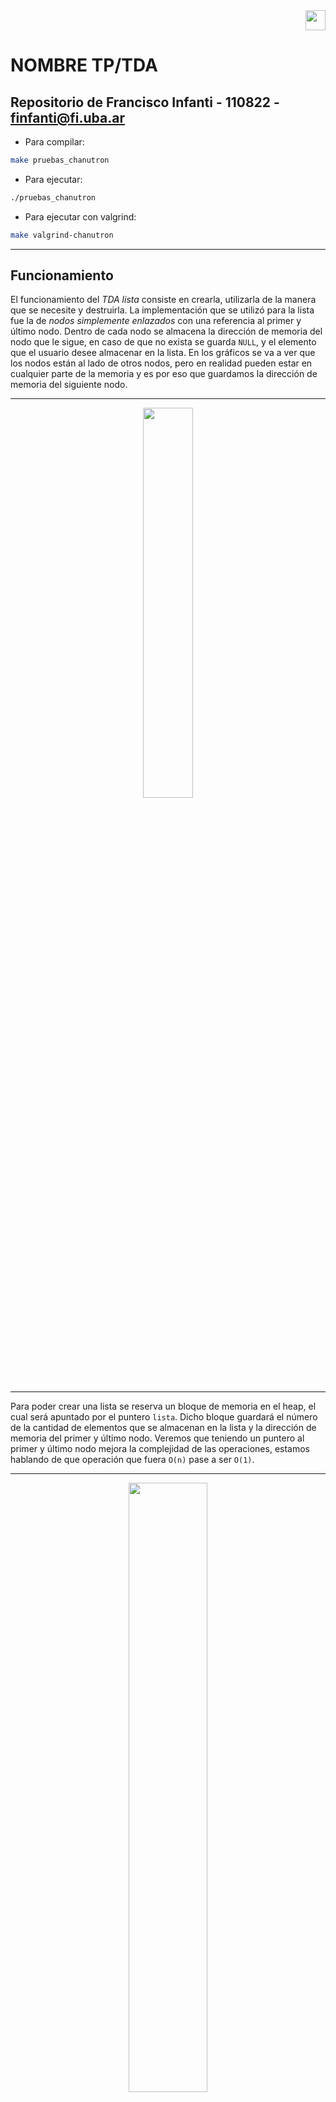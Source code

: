 <div align="right">
<img width="32px" src="img/algo2.svg">
</div>

# NOMBRE TP/TDA

## Repositorio de Francisco Infanti - 110822 - finfanti@fi.uba.ar

- Para compilar:

```bash
make pruebas_chanutron
```

- Para ejecutar:

```bash
./pruebas_chanutron
```

- Para ejecutar con valgrind:
```bash
make valgrind-chanutron
```
---
##  Funcionamiento

El funcionamiento del *TDA lista* consiste en crearla, utilizarla de la manera que se necesite y destruirla. La implementación que se utilizó para la lista fue la de *nodos simplemente enlazados* con una referencia al primer y último nodo. Dentro de cada nodo se almacena la dirección de memoria del nodo que le sigue, en caso de que no exista se guarda `NULL`, y el elemento que el usuario desee almacenar en la lista. En los gráficos se va a ver que los nodos están al lado de otros nodos, pero en realidad pueden estar en cualquier parte de la memoria y es por eso que guardamos la dirección de memoria del siguiente nodo.

---

<div align="center">
<img width="40%" src="img/nodo.png">
</div>

---

Para poder crear una lista se reserva un bloque de memoria en el heap, el cual será apuntado por el puntero `lista`. Dicho bloque guardará el número de la cantidad de elementos que se almacenan en la lista y la dirección de memoria del primer y último nodo. Veremos que teniendo un puntero al primer y último nodo mejora la complejidad de las operaciones, estamos hablando de que operación que fuera `O(n)` pase a ser `O(1)`.

---

<div align="center">
<img width="50%" src="img/DDM1.png">
</div>

---

Una vez creada la lista, el usuario puede ingresar y eliminar elementos en cualquier posición de esta. Si el usuario quisiera ingresar un elemento en una posición inválida o borrar un elemento que no existe, el programa intentará insertar el elemento en la última posición de la lista o borrar el último elemento de la lista. El usuario puede guardar cualquier tipo de dato que quiera en los nodos, al funcionamiento del programa no le afecta que este sea un *int*, *char*, *bool*, etc... Solamente se necesita que a las funciones se les pase la dirección de memoria de ese tipo de dato.

Cada vez que queramos almacenar un elemento vamos a tener que reservar un bloque de memoria en el heap, el cual será apuntado por un puntero `nodo`. Como mencione antes, en ese bloque se guarda la dirección de memoria del elemento ingresado y la dirección de memoria del nodo que le sigue. Puede que le siga un nodo, como puede que no. Pero es muy importante que si no le sigue ninguno, que esa dirección sea `NULL`, pues sino se podría estar accediendo a un lugar de memoria que no sabemos que tiene. Cuando insertamos un elemento en una posición, dependiendo de cual sea, tendremos un proceso diferente. Estas posiciones "especiales" son la primera posición, en el medio o en el final. En la respuesta a la 2da pregunta teórica pueden verse los gráficos y explicaciones detalladas de cada uno de estos procesos. Pero en general si tuviéramos un único elemento, se vería de la siguiente forma.

---

<div align="center">
<img width="50%" src="img/DDM2.png">
</div>

---

Para poder eliminar un elemento de una lista solamente debemos liberar el bloque de memoria donde está el elemento que queremos eliminar, para liberarlo hacemos uso del puntero `nodo` que apunta a ese bloque y la función `free()`. Pero para poder realizar esta operación con éxito y no perder ningún nodo, debemos seguir una serie de pasos. La idea general sería que deberíamos posicionarnos en el `nodo anterior` al cual queremos eliminar y guardar, en un puntero `aux`, la dirección de memoria que `nodo anterior` guarda. Esa dirección sería la del nodo siguiente, que en nuestro caso sería la dirección del nodo que almacena el elemento que queremos borrar. Antes de liberar la memoria, debemos hacer que el `nodo anterior` almacene la dirección de memoria la cual guarda el nodo que queremos borrar. Luego podemos liberar el bloque que está siendo apuntado por `nodo eliminar` y `aux`. También en la respuesta a la 2da pregunta teórica puede verse los gráficos detalladamente. En general con una lista con `n` elementos se vería de la siguiente forma.

---

<div align="center">
<img width="60%" src="img/DDM3.png">
</div>

---

El usuario también puede ver cuántos elementos tiene una lista, ver si está vacía y buscar elementos en cualquier parte de la lista. Puede buscar un elemento según una posición o según una condición, ahora según dónde y cómo lo busque hay distintos procesos con distintas complejidades.
 - El caso con la mejor complejidad, `O(1)`, sería que el usuario quisiera ver el primer o último elemento de la lista. En este caso lo único que se hace es usar los punteros que tiene la lista al primer y último elemento.
 - Si el usuario quisiera buscar un elemento en la posición `n` o que cumpla la condición `x`, en el peor de los casos sería `O(n)`, pues debería recorrer todos los elementos de mi lista.
 - En el caso de que la lista esté vacía o la posición no exista se devolverá directamente `NULL`. Ahora en caso de que ningún elemento cumpla la condición también se devolverá `NULL`, pero tuve que recorrer toda la lista primero.

Al usuario se le devolverá un puntero al tipo de dato que él haya ingresado, el después deberá hacer el casteo correspondiente para poder ver el valor de ese elemento.

---

<div align="center">
<img width="45%" src="img/DDM4.png">
</div>

---

Por último el usuario tiene la posibilidad de utilizar dos iteradores, uno *externo* y uno *interno*.

- El iterador *interno* funciona usando la función `lista_con_cada_elemento()`, a esta se le deberá pasar la lista sobre la que se quiere iterar, la función la cual se le quiera aplicar a los elementos y un puntero que suele utilizarse como la memoria en común que se tiene entre el usuario y la función. En este caso la función es de tipo *bool*, por lo tanto se puede decidir cuando se termina de iterar. Al finalizar la función se devolverá la cantidad de elementos a los cuales se le aplicó la función.

- El iterador *externo* sería un conjunto de funciones que le permiten al usuario iterar una lista sin conocer cómo está implementada. El itera como si estuviera iterando un vector. Lo primero que se debería hacer es crear un iterador externo, para eso se reserva un bloque de memoria en el heap, el cual será apuntado por el puntero `iterador`. En dicho bloque se almacena la dirección de memoria de la lista y la dirección de memoria del primer nodo de la lista. Luego una vez creada la lista ya se está apuntando al primer elemento. En caso de que no exista una lista (no tendría sentido crear el iterador), se devolverá `NULL`. Una vez tenemos creado el iterador, podemos hacer tres cosas.

  - Verificar si seguimos teniendo elementos para iterar, es decir, si el `nodo actual` guarda la dirección de memoria de algún nodo. Por este motivo es por el cual mencione antes que es importante que si a un nodo no lo sigue otro, entonces que apunte a `NULL`, sino en este caso estaríamos diciendo que si tiene un siguiente cuando en realidad no es cierto.

  - Mostrar el elemento del nodo actual, en este caso lo único que se hace es devolver la dirección de memoria de donde está el elemento. Claramente si el nodo es `NULL`, se devolverá `NULL`, pero no hay problema si el elemento que está guardado en esa dirección de memoria es `NULL`.

  - Lo último sería lo principal de la iteración, que es avanzar de elemento. Esto le permite al usuario que la dirección de memoria que hace referencia al nodo, pase al siguiente nodo. Es decir, si el `nodo actual` apuntaba al primer nodo y ese tiene siguiente, ahora `nodo actual` apunta al siguiente del primer nodo. En el caso de que el primer nodo no tenga siguiente, se avanza el iterador igualmente. En caso de que se pueda avanzar exitosamente, se devolverá *true*, pero en caso de que se avance y el `nodo actual` sea `NULL`, se devuelve *false*. También en el caso de que falle algo se devuelve *false*.

- También es muy importante que una vez que se termina de usar el iterador externo, debemos liberar la memoria que este ocupaba en memoria. Pero solamente la del iterador, la de la lista se elimina una vez se quiera dejar de utilizar el programa.

---

<div align="center">
<img width="60%" src="img/DDM5.png">
</div>

---

Finalmente, una vez que queramos dejar de usar el programa, debemos liberar toda la memoria utilizada por la lista. Hay dos formas "diferentes" de eliminar una lista. La primera será aplicar la función `lista_destruir()` la cual solamente libera la memoria de la lista y la otra sería aplicar `lista_destruir_todo()` la cual antes de eliminar la lista le aplica una función a cada elemento de esta. Las funciones hacen exactamente lo mismo, porque en el caso de que la función pasada por parámetro sea `NULL`, se va a seguir liberando la memoria de la listas como si fuera la función `lista_destruir()`. La forma en la que se destruiría sería ir nodo por nodo, usando un `aux`, y liberando la memoria hasta que solamente quede el bloque apuntado por `lista`.

---

<div align="center">
<img width="55%" src="img/DDM6.png">
</div>

---

Finalmente se liberaría el bloque apuntado por `lista`.

---

<div align="center">
<img width="45%" src="img/DDM7.png">
</div>

---

También se implementaron otros dos TDA, el de *pila* y *cola*. Ambos TDA utilizan las funciones de *lista*, pero tienen algunas restricciones. En ambos casos se siguió utilizando la implementación de *nodos simplemente enlazados* con una referencia al primer y último nodo.

En el caso de la *pila*, esta también se debe crear reservando un bloque de memoria en el heap, el cual será apuntado por el puntero `pila`. Dentro de este bloque se guardarán los mismos datos que se guardaban en el de la lista. 

---

<div align="center">
<img width="45%" src="img/DDM8.png">
</div>

---

Una diferencia fundamental, en comparación con el TDA lista, es que en este caso solamente podemos insertar, eliminar y ver el elemento que se encuentra en la posición del tope de la pila. La idea es la misma que en la lista, se recibe un elemento que se quiere insertar, entonces se crea un nodo y se lo inserta en la última posición. Para el caso de eliminar voy a tener que liberar la memoria que me ocupa el nodo que se encuentra en el tope de la pila.

---

<div align="center">
<img width="70%" src="img/DDM9.png">
</div>

---

También podemos hacer operaciones como chequear si está vacía o ver la cantidad de elementos que tiene. Por último y muy importante es que debemos liberar toda la memoria utilizada por la pila. El proceso para eliminar es el mismo que el de lista, solamente que en este caso no es necesario aplicarle una función a los elementos.

---

<div align="center">
<img width="100%" src="img/DDM10.png">
</div>

---

En el caso de la *cola* también debemos reservar un bloque de memoria en el heap, este será apuntado por el puntero `cola`. Dicho bloque guardará lo mismo que el de pila y lista.

---

<div align="center">
<img width="60%" src="img/DDM11.png">
</div>

---

Una diferencia con respecto al TDA de lista y pila, es que en este caso solamente podemos insertar elementos en la última posición de la cola. El proceso sigue siendo el mismo, creamos un nodo con la dirección de memoria del elemento que se quiere insertar y se lo inserta en la última posición. En cuanto a eliminar, solamente podemos eliminar el elemento de la primera posición de la cola. El proceso sigue siendo el mismo que el de querer eliminar un elemento de la primera posición en la lista. Y por último, si queremos ver un elemento, solamente tenemos acceso al elemento que se encuentra en la primera posición de la cola.

---

<div align="center">
<img width="90%" src="img/DDM12.png">
</div>

---

También siguen estando las operaciones de ver si la cola está vacía y ver la cantidad de elementos tenemos en esta. A su vez, cuando terminemos de utilizar el programa debemos liberar toda la memoria utilizada. El proceso de eliminar es el mismo que el de lista, solamente que no hace falta aplicarle una función a los elementos de esta.

---

<div align="center">
<img width="100%" src="img/DDM13.png">
</div>

---

Por último quiero mencionar que para poder recorrer todos los nodos, utilizó una función privada `recorrer_hasta_posicion()`. La cual me permite recorrer los nodos hasta la posición que yo quiera, claramente esa posición existe. La lógica consiste en que me posiciono en el primer nodo y voy avanzando de la siguiente forma:
 - `nodo actual` sería igual al primer nodo, si ese nodo está en la posición que busco, entonces lo devuelvo. Caso contrario hago que `nodo actual` apunte al siguiente de `nodo actual`. Y si es el elemento en la posición que busco lo devuelvo, sino repito el proceso hasta llegar a la posición indicada. (Cuando hablo de devolver, me refiero a un puntero a ese bloque que estaba buscando).

Esta función es muy útil a la hora de querer insertar, eliminar y buscar un elemento.

## Respuestas a las preguntas teóricas 

**1.** Una Lista, Pila y Cola son tipos de datos abstractos (TDA), los cuales nos permiten almacenar elementos de cualquier tipo de dato. Cada uno de estos TDA tienen un conjunto mínimo de operaciones, los cuales son los siguientes: *crear*, *destruir*, *insertar*, *eliminar*, *vacía* y *ver elemento*.

Las operaciones de *crear**, *destruir* y *vacía* funcionan de la misma manera en los tres TDA. La función que cumplen es crear, destruir y determinar si tiene elementos una lista, cola o pila. Las que valen la pena hacer hincapié en cada TDA son la de *insertar*, *eliminar* y *ver elemento*, pues estas si son diferentes en cada uno.

**LISTA**: Para este TDA, se puede utilizar la implementación de lista simplemente enlazada con una referencia al primer elemento y al último.

---

<div align="center">
<img width="40%" src="img/lista.png">
</div>

---

- La operación de *insertar* no tiene ninguna restricción, el usuario puede insertar un elemento en cualquier parte de la lista, si es que esta posición existe. A la hora de insertar un elemento pueden darse tres casos situaciones.

  - *1)* Insertar un elemento en la primera posición de mi lista.

  - *2)* Insertar un elemento en la última posición de mi lista.

  - *3)* Insertar el elemento en una posición aleatoria, puede ser en la primera, medio o final.

- Para la operación de *eliminar* tampoco nos encontramos con alguna restricción, el usuario puede eliminar elementos de cualquier posición, también si es que dicha posición existe. En esta también se pueden dar tres casos situaciones.

  - *1)* Eliminar el elemento que está en la primera posición. 

  - *2)* Eliminar el elemento que se encuentra en una posición aleatoria, puede ser la primera, una cualquiera o la última.

  - *3)* Eliminar el elemento que se encuentra en la última posición.

- Por último para la operación de *ver elemento*, el usuario puede ver cualquier elemento que se encuentre en la lista.

**PILA**: Para este TDA ya empiezan a haber una serie de restricciones a la hora de usarlo. Primero de todo, para poder implementarlo conviene utilizar nodos simplemente enlazada con una referencia al último elemento de la pila.

---

<div align="center">
<img width="40%" src="img/pila.png">
</div>

---

Una pila almacena elementos "apilados uno arriba de otro". Es decir se lo puede pensar como una pila de ropa, donde uno siempre deja una nueva prenda encima de la anterior. Se dice que este TDA sigue una estructura de **L.I.F.O** (Last In, First Out), esta consiste en que el último elemento que agrego va a ser el primero en salir.

- La operación de *insertar*, también llamada *apilar* o *push*, se comporta de la forma mencionada anteriormente. El usuario solamente va a poder insertar elementos en la última posición, también conocida como *tope*.

- En cuanto a la operación de *eliminar*, también conocido como *desapilar* o *pop*, el usuario solamente va a poder eliminar el elemento que se encuentra en la posición del tope.

- Por último para la operación de *ver elemento*, el usuario solamente tiene acceso al elemento que se encuentra en la posición del tope.

**COLA**: Para este TDA también existen ciertas restricciones a la hora de usarlo. En este caso conviene tener una implementación de nodos simplemente enlazados, en la cual la cola tiene una referencia al primer elemento.

---

<div align="center">
<img width="40%" src="img/cola.png">
</div>

---

Como los TDA anteriores, una cola lo que hace es almacenar elementos, pero en este caso "los pone uno atrás del otro". Este TDA tiene una estructura llamada **F.I.F.O** (First In, First Out), la cual consiste en que el primer elemento que ingresamos, será el primero en salir. Por eso se lo puede pensar como una cola de autos donde el primer auto que ingresa es el primero en salir.

- La operación de *insertar*, también conocida como *encolar* o *enqueue*, consiste en que el usuario solamente puede ingresar elementos en la última posición de la cola.

- La operación de *eliminar*, también conocida como *desencolar* o *dequeue*, consiste en que el usuario únicamente puede eliminar el elemento que se encuentra en la primera posición de la cola.

- Por último la operación de *ver elemento*, consiste en que el usuario solamente puede ver el elemento que está en la primera posición.

**2.** Hay distintas formas de poder implementar el TDA de lista, en este caso voy a comparar tres diferentes implementaciones: lista *simplemente enlazada*, *doblemente enlazada* y *vector dinámico*. Para cada una de estas implementaciones voy a analizar cómo se inserta, obtiene y elimina un elemento en diferentes posiciones. En el caso de los nodos, vamos a tener un puntero al primer elemento y al ultimo de la lista. No uso esa implementacion para el vector, pues no tiene sentido.

Antes de empezar a explicar las operaciones, voy a mencionar por encima como funciona cada implementación. El *vector dinámico* consiste en tener un vector de un tamaño no fijo, el cual puedo ir agrandando o reduciendo a medida que se insertan o eliminan elementos. La lista *simplemente enlazada* y *doblemente enlazada* consisten en utilizar un TDA llamado nodos. Los nodos almacenan un elemento `(void*)` y la dirección de memoria del nodo que le sigue (en el caso de la doblemente enlazada tengo la direccion del anterior y el siguiente), pues los nodos funcionan como una especie de vector dinámico, el cual nos permite almacenar elementos sin necesidad de tener bloques contiguos de memoria libre.

La forma la cual tendrán estas implementaciones sería la siguiente:

---

<div align="center">
<img width="100%" src="img/implementaciones.png">
</div>

---

Si queremos insertar, eliminar o ver un elemento en una lista, se pueden dar 3 casos diferentes:

- El primero sería insertar un elemento en la primera posición de nuestra lista. En el caso de la lista *simplemente enlazada* lo que debemos hacer es usar el puntero `nodo_inicio` para hacer que `nodo_nuevo` apunte a donde esta apuntando `nodo_inicio`, luego `nodo_inicio` debe apuntar a `nuevo_nodo`. Para la *doblemente enlazada* se realiza una operación similar, con la única diferencia de que `nodo_primero` apunta a `nodo_nuevo`. La complejidad de estos casos es `O(1)`, pues lo único que estamos haciendo son operaciones simples, como asignar nuevas direcciones de memoria a punteros. En cuanto al caso del *vector dinámico* lo que debemos hacer, en el peor de los casos, es agrandar el bloque de memoria usando `realloc()`. Por lo tanto estamos realizando una operación `O(n)`. Además debemos correr todos los elementos un lugar a la derecha a partir de la primera posición para así poder "dejarle el lugar" al nuevo elemento, otra operación `O(n)`. Pero finalmente la complejidad total de insertar seria `O(n)`, pues terminaria siendo una suma de operaciones `O(n)`. Aun asi, veamos que es peor a la implementación de *simplemente enlazada* y  *doblemente enlazada*.

---

<div align="center">
<img width=100%" src="img/insertar_principio.png">
</div>

---

- En cuanto a querer eliminar un elemento, en la lista *simplemente enlazada* usamos el puntero `nodo_inicio` y hacemos que un puntero `aux` apunte a `nodo_primero`. Luego `nodo_inicio` debe apuntar al siguiente de `nodo_primero`. En el caso de la *doblemente enlazada* también es muy similar el proceso, solo que ahora no necesitamos usar un `aux`. Ahora usando `nodo_inicio` accedemos a `nodo_eliminar` y hacemos que `nodo_inicio` apunte al siguiente de `nodo_eliminar`, luego el puntero por izquierda de del siguiente a `nodo_eliminar` debe apuntar a `NULL`. En ambas implementaciones la complejidad total seria `O(1)`, pues solamente estamos haciendo operaciones simples. Ahora en el caso de la implementación de *vector dinámico*, lo que deberíamos hacer es eliminar el elemento que está en la primera posición y luego mover todos los elementos restantes un lugar a la izquierda. A su vez nuevamente debemos usar `realloc()`. Por lo tanto la complejidad de toda esta operación es `O(n)`, luego veamos que también es peor en comparación con la implementación de nodos.

---

<div align="center">
<img width="100%" src="img/eliminar_principio.png">
</div>

---

- Por último, si queremos ver un elemento en la primera posición, para todas las implementaciones la complejidad es `O(1)`. Pues lo único que debemos hacer acceder a la dirección de memoria del primer elemento, de esta en los tres casos tenemos una puntero directo. En el caso de los nodos `nodo_inicio` y en el del vector solo basta con hacer `vector[0]`.

- El segundo caso sería querer insertar un elemento en la posición `n`. En la lista *simplemente enlazada* lo que debemos hacer es recorrer los nodos hasta llegar a `n-1`, sería el anterior a donde queremos insertar. Ahora `nodo_nuevo` debe apuntar a donde está apuntando `nodo_anterior` y `nodo_anterior` debe apuntar a `nodo_nuevo`. En la lista *doblemente enlazada* también es muy similar el proceso, la única diferencia es que ahora debemos hacer que `nuevo_nodo` apunte a `nodo_anterior`, `nodo_siguiente`, y viceversa. Veamos que para esta implementación la complejidad es `O(n)`, pues debemos recorrer hasta la posición `n-1` y hacer algunas operaciones simples que no aportan al tamaño del problema. Para el *vector dinámico* debemos agrandar nuevamente el bloque de memoria con `realloc()` y mover todos los elementos un lugar a la derecha a partir la posición `n`, para así poder insertar el nuevo elemento. Por lo tanto en este caso también la complejidad sería `O(n)`, pero si lo comparamos con la  implementación de nodos esta resulta ser peor, pues realizamos tres operaciones de `O(n)`.

---

<div align="center">
<img width="100%" src="img/insertar_medio.png">
</div>

---

- Para eliminar un elemento en la posición `n`, en la lista *simplemente enlazada* debemos recorrer hasta el `nodo_anterior` a la posicion donde queremos insertar, es decir, `n-1`. Luego un puntero `aux` debe apuntar al siguiente de `nodo_anterior`, es decir, a `nodo_eliminar`. Antes de eliminarlo debemos hacer que `nodo_anterior` apunte a donde esta apuntado `nodo_eliminar`. En la lista *doblemente enlazada* debemos hacer lo mismo solo que ahora recorremos hasta la posición `n` y usando los punteros al anterior y al siguiente que tiene `nodo_eliminar`, hacemos que los nodos que tiene a su lado se apunten entre sí. Luego podemos eliminar el `nodo_eliminar` sin perder ningun nodo. Notemos que no hizo falta nigun puntero `aux` para la lista *doblemente enlazada*. Tambien veamos que para ambos casos la operación es `O(n)`, pues en el peor de los casos recorremos hasta la `n` / `n-1` posición de la lista. Ahora viendo el caso del *vector dinámico* lo que habría que hacer es recorrer hasta la posición `n` y pisarla con el elemento de la posición `n+1` y a `n+1` lo pisamos con `n+2`. Luego debemos mover todos los elementos a una posición a la izquierda y por último usar `realloc()`. Luego la complejidad de la operación es `O(n)`. Entonces si lo comparamos con las implementaciones de nodos esta es peor porque debemos recorrer el vector dos veces, aunque ambas por separado.

---

<div align="center">
<img width="100%" src="img/eliminar_medio.png">
</div>

---

- Si queremos ver un elemento en la posición del medio, en todos los casos debemos recorrer hasta la posición `n`. Así que la complejidad para todos sería `O(n)`.

- El último caso consiste en querer insertar un elemento en la última posición. En la lista *simplemente enlazada* lo que debemos hacer es utilizar el puntero `nodo_fin` para poder ir hasta la última posición de nuestra lista y hacer que el `nodo_ultimo` apunte a `nuevo_nodo` y luego hacemos que `nodo_fin` apunte a `nuevo_nodo`. Ahora con la lista *doblemente enlazada* el proceso es el mismo solo que ahora `nuevo_nodo` debe apuntar a `nodo_utlimo`. Observemos que la complejidad vuelve a ser `O(1)`, pues solo estamos haciendo operaciones simples. Por último usando el *vector dinámico*, debemos agrandar el bloque de memoria usando `realloc()` y después ir hasta la última posición del vector e insertar el elemento. Entonces en este caso la complejidad sigue siendo `O(n)` (por el uso del `realloc()`) la cual es peor a las dos implementaciones previas.

---

<div align="center">
<img width="100%" src="img/insertar_final.png">
</div>

---

- Si queremos eliminar un elemento de la posición del final, en la lista *simplemente enlazada* debemos recorrer hasta el`nodo_anterior`, que seria la posicion `n-1`. Y hacer que un puntero `aux` apunte a `nodo_ultimo`. Luego modificamos que `nodo_anterior` apunte a `NULL` y después debemos recorrer todos los nodos hasta el último, para hacer que `nodo_fin` apunte al nuevo último nodo. Ahora para la lista *doblemente enlazada* solamente usamos el puntero `nodo_fin` para acceder al `nodo_ultimo` y usando el puntero que tiene este al `nodo_anterior`, hacemos que `nodo_fin` apunte a `nodo_anterior`. En este caso si hay una diferencia de complejidad entre las implementaciones con nodos, pues para la *simplemente enlazada* la complejidad es `O(n)`, mientras que para la *doblemente enlazada* es `O(1)`. Para la implementación de *vector dinámico* usamos directamente `realloc()`. Luego en este caso la complejidad sería `O(n)`, únicamente por haber usado `realloc()`. Veamos que la mejor implementación en este caso sería la lista *doblemente enlazada* y la de *vector dinámico* tiene la misma complejidad que *simplemente enlazada*.

---

<div align="center">
<img width="100%" src="img/eliminar_final.png">
</div>

---

- Por último si queremos ver un elemento en la última posición, también sería como verlo en la primera, lo único que debemos hacer es ir hasta esa posición, con una referencia directa, y mostrar el elemento. Es decir, tiene una complejidad `O(1)` para las tres implementaciones.

**3.**